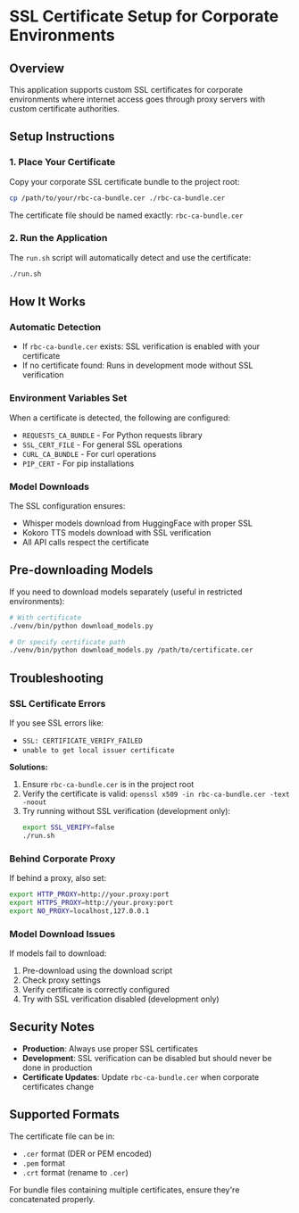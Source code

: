# SSL Certificate Setup for Corporate Environments

## Overview
This application supports custom SSL certificates for corporate environments where internet access goes through proxy servers with custom certificate authorities.

## Setup Instructions

### 1. Place Your Certificate
Copy your corporate SSL certificate bundle to the project root:
```bash
cp /path/to/your/rbc-ca-bundle.cer ./rbc-ca-bundle.cer
```

The certificate file should be named exactly: `rbc-ca-bundle.cer`

### 2. Run the Application
The `run.sh` script will automatically detect and use the certificate:
```bash
./run.sh
```

## How It Works

### Automatic Detection
- If `rbc-ca-bundle.cer` exists: SSL verification is enabled with your certificate
- If no certificate found: Runs in development mode without SSL verification

### Environment Variables Set
When a certificate is detected, the following are configured:
- `REQUESTS_CA_BUNDLE` - For Python requests library
- `SSL_CERT_FILE` - For general SSL operations  
- `CURL_CA_BUNDLE` - For curl operations
- `PIP_CERT` - For pip installations

### Model Downloads
The SSL configuration ensures:
- Whisper models download from HuggingFace with proper SSL
- Kokoro TTS models download with SSL verification
- All API calls respect the certificate

## Pre-downloading Models

If you need to download models separately (useful in restricted environments):

```bash
# With certificate
./venv/bin/python download_models.py

# Or specify certificate path
./venv/bin/python download_models.py /path/to/certificate.cer
```

## Troubleshooting

### SSL Certificate Errors
If you see SSL errors like:
- `SSL: CERTIFICATE_VERIFY_FAILED`
- `unable to get local issuer certificate`

**Solutions:**
1. Ensure `rbc-ca-bundle.cer` is in the project root
2. Verify the certificate is valid: `openssl x509 -in rbc-ca-bundle.cer -text -noout`
3. Try running without SSL verification (development only):
   ```bash
   export SSL_VERIFY=false
   ./run.sh
   ```

### Behind Corporate Proxy
If behind a proxy, also set:
```bash
export HTTP_PROXY=http://your.proxy:port
export HTTPS_PROXY=http://your.proxy:port
export NO_PROXY=localhost,127.0.0.1
```

### Model Download Issues
If models fail to download:
1. Pre-download using the download script
2. Check proxy settings
3. Verify certificate is correctly configured
4. Try with SSL verification disabled (development only)

## Security Notes

- **Production**: Always use proper SSL certificates
- **Development**: SSL verification can be disabled but should never be done in production
- **Certificate Updates**: Update `rbc-ca-bundle.cer` when corporate certificates change

## Supported Formats

The certificate file can be in:
- `.cer` format (DER or PEM encoded)
- `.pem` format
- `.crt` format (rename to `.cer`)

For bundle files containing multiple certificates, ensure they're concatenated properly.